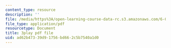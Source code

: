 ```yaml
---
content_type: resource
description: ''
file: /media/https%3A/open-learning-course-data-rc.s3.amazonaws.com/6-004-computation-structures-spring-2017/ad62b47339d91756bd662c5b7540a1d0_9M0dd86FUoA.pdf
file_type: application/pdf
resourcetype: Document
title: 3play pdf file
uid: ad62b473-39d9-1756-bd66-2c5b7540a1d0
---
```

